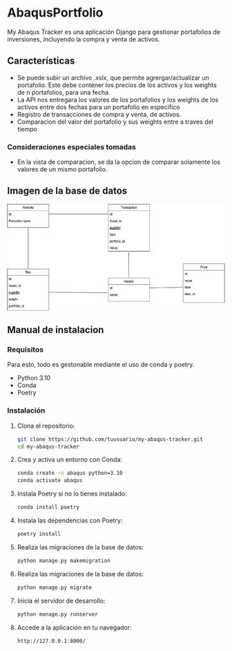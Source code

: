 # AbaqusPortfolio

My Abaqus Tracker es una aplicación Django para gestionar portafolios de inversiones, incluyendo la compra y venta de activos.

## Características

- Se puede subir un archivo .xslx, que permite agrergar/actualizar un portafolio. Este debe contener los precios de los activos y los weights de n portafolios, para una fecha.
- La API nos entregara los valores de los portafolios y los weights de los activos entre dos fechas para un portafolio en especifico
- Registro de transacciones de compra y venta, de activos.
- Comparacion del valor del portafolio y sus weights entre a traves del tiempo

### Consideraciones especiales tomadas

- En la vista de comparacion, se da la opcion de comparar solamente los valores de un mismo portafolio.

## Imagen de la base de datos

![Descripción de la imagen](assets/DB.jpg)

## Manual de instalacion

### Requisitos

Para esto, todo es gestonable mediante el uso de conda y poetry.

- Python 3.10
- Conda
- Poetry

### Instalación

1. Clona el repositorio:

   ```bash
   git clone https://github.com/tuusuario/my-abaqus-tracker.git
   cd my-abaqus-tracker
   ```

2. Crea y activa un entorno con Conda:

   ```bash
   conda create -n abaqus python=3.10
   conda activate abaqus
   ```

3. Instala Poetry si no lo tienes instalado:

   ```bash
   conda install poetry
   ```

4. Instala las dependencias con Poetry:

   ```bash
   poetry install
   ```

5. Realiza las migraciones de la base de datos:

   ```bash
   python manage.py makemigration

   ```

6. Realiza las migraciones de la base de datos:

   ```bash
   python manage.py migrate

   ```

7. Inicia el servidor de desarrollo:

   ```bash
   python manage.py runserver
   ```

8. Accede a la aplicación en tu navegador:

   ```bash
   http://127.0.0.1:8000/
   ```
